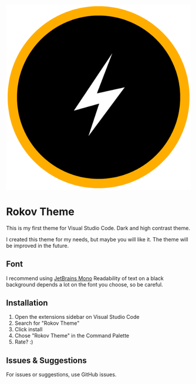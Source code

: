 ![alt text](https://github.com/kir-kirpichnikov/rokov-theme/blob/master/logo.png)

# Rokov Theme

This is my first theme for Visual Studio Code. Dark and high contrast theme.

I created this theme for my needs, but maybe you will like it. The theme will be improved in the future.

## Font

I recommend using [JetBrains Mono](https://www.jetbrains.com/ru-ru/lp/mono/) Readability of text on a black background depends a lot on the font you choose, so be careful.

## Installation

1. Open the extensions sidebar on Visual Studio Code
2. Search for "Rokov Theme"
3. Click install
4. Chose "Rokov Theme" in the Command Palette
5. Rate? :)

## Issues & Suggestions

For issues or suggestions, use GitHub issues.
